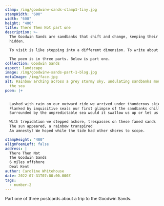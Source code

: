 ```yaml
---
stamp: /img/goodwinw-sands-stamp1-tiny.jpg
stampWidth: "600"
width: "600"
height: "400"
title: There Then Not part one
description: >-
  The Goodwin Sands are sandbanks that shift and change, keeping their secrets
  hidden. 

  To visit is like stepping into a different dimension. To write about the sandbanks demanded so much more than a few lines. 

  The poem is in three parts. Below is part one.
collection: Goodwin Sands
aspect: landscape
image: /img/goodwinw-sands-part-1-blog.jpg
metaImage: /img/face.jpg
alt: Rainbow arching across a grey stormy sky, undulating sandbanks moulded by
  the sea
poem: |+
  

  Lashed with rain on our outward ride we arrived under thunderous skies
  Flanked by inquisitive seals our first glimpse of the sandbanks chilled
  Surrounded by the unpredictable sea would it swallow us up or let us be?

  With trepidation we stepped ashore, trespasses on these famed sands
  The sun appeared, a rainbow transpired
  An amnesty? We hoped while the tide had other shores to scope.

stampHeight: "400"
alignPoemLeft: false
address: |
  There Then Not
  The Goodwin Sands
  6 miles offshore 
  Deal Kent
author: Caroline Whitehouse
date: 2022-07-31T07:00:00.000Z
tags:
  - number-2
---
```

Part one of three postcards about a trip to the Goodwin Sands.